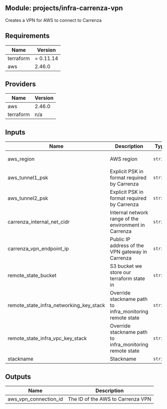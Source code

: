 ## Module: projects/infra-carrenza-vpn

Creates a VPN for AWS to connect to Carrenza

## Requirements

| Name | Version |
|------|---------|
| terraform | = 0.11.14 |
| aws | 2.46.0 |

## Providers

| Name | Version |
|------|---------|
| aws | 2.46.0 |
| terraform | n/a |

## Inputs

| Name | Description | Type | Default | Required |
|------|-------------|------|---------|:--------:|
| aws\_region | AWS region | `string` | `"eu-west-1"` | no |
| aws\_tunnel1\_psk | Explicit PSK in format required by Carrenza | `string` | n/a | yes |
| aws\_tunnel2\_psk | Explicit PSK in format required by Carrenza | `string` | n/a | yes |
| carrenza\_internal\_net\_cidr | Internal network range of the environment in Carrenza | `string` | n/a | yes |
| carrenza\_vpn\_endpoint\_ip | Public IP address of the VPN gateway in Carrenza | `string` | n/a | yes |
| remote\_state\_bucket | S3 bucket we store our terraform state in | `string` | n/a | yes |
| remote\_state\_infra\_networking\_key\_stack | Override stackname path to infra\_monitoring remote state | `string` | `""` | no |
| remote\_state\_infra\_vpc\_key\_stack | Override stackname path to infra\_monitoring remote state | `string` | `""` | no |
| stackname | Stackname | `string` | `""` | no |

## Outputs

| Name | Description |
|------|-------------|
| aws\_vpn\_connection\_id | The ID of the AWS to Carrenza VPN |

